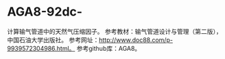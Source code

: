 # AGA8-92dc-
计算输气管道中的天然气压缩因子。
参考教材：输气管道设计与管理（第二版），中国石油大学出版社。
参考网址：http://www.doc88.com/p-9939572304986.html。
参考github库：AGA8。
